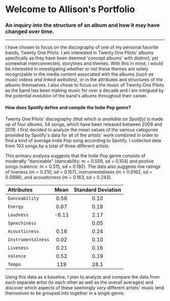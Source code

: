 # Welcome to Allison's Portfolio

### An inquiry into the structure of an album and how it may have changed over time.

------------------------------------------------------------------

I have chosen to focus on the discography of one of my personal favorite bands, Twenty One Pilots. I am interested in Twenty One Pilots' albums specfically as they have been deemed 'concept albums' with distinct, yet somewhat interconnected, storylines and themes. With this in mind, I would be interested in investigating whether or not these themes are solely recognizable in the media content associated with the albums *(such as music videos and linked websites)*, or in the attributes and structures of the albums themselves.
I also chose to focus on the music of Twenty One Pilots as the band has been making music for over a decade and I am intrigued by the potential evolution of the band's albums throughout their career. 

#### **How does Spotify define and compile the Indie Pop genre?**

Twenty One Pilots' discography *(that which is available on Spotify)* is made up of four albums, 54 songs, which have been released between 2009 and 2018.
I first decided to analyze the mean values of the various categories provided by Spotify's data for all of the artists' work combined in order to find a kind of average Indie Pop song according to Spotify. I collected data from 103 songs by a total of three different artists.

This primary analysis suggests that the Indie Pop genre consists of moderatly "danceable" (dancability: m = 0.559, sd = 0.104) and postive songs (valence: m = 0.515, sd = 0.192). The data also suggests low ratings of liveness (m = 0.210, sd = 0.157), instrumentalness (m = 0.0162, sd = 0.0988), and acousticness (m = 0.163, sd = 0.243).

| Attributes | Mean | Standard Deviation |
| :--------- | :--: | :----------------: |
| `Danceability` | 0.56 | 0.10 |
| `Energy` | 0.67 | 0.18 |
| `Loudness` | -6.11 | 2.17 |
| `Speechiness` |  | 0.05 |
| `Acousticness` | 0.16 | 0.24 |
| `Instrumentalness` | 0.02 | 0.10 |
| `Liveness` | 0.21 | 0.16 |
| `Valence` | 0.52 | 0.19 |
| `Tempo` | 119 | 28.1 |

Using this data as a baseline, I plan to analyze and compare the data from each separate artist (to each other as well as the overall averages) and discover which aspects of these seemingly *very* different artists' music lend themselves to be grouped into together in a single genre.
